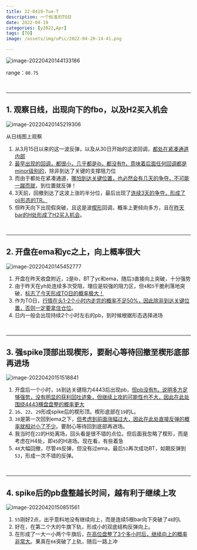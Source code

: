 ```yaml
---
title: 22-0419-Tue-T
description: 一个标准的TO日
date: 2022-04-19
categories: [y2022,Apr]
tags: [TO]
image: /assets/img/uPic/2022-04-20-14-41.png

---
```


![image-20220420144133186](https://cdn.jsdelivr.net/gh/shawnyeung/shawnyeung.github.io@master/assets/img/uPic/2022-04-20-14-41.png)

range：`80.75`

<br/>

---

## 1. 观察日线，出现向下的fbo，以及H2买入机会

![image-20220420145219306](https://cdn.jsdelivr.net/gh/shawnyeung/shawnyeung.github.io@master/assets/img/uPic/2022-04-20-14-52.png)

从日线图上观察

1. 从3月15日以来的这一波反弹，以及从30日开始的这波回调，<u>都处在紧凑通道内部</u>
1. <u>最早出现的回调，都很小，几乎都是ib，都没有ft，意味着后面任何回调都是minor级别的</u>，除非到达了关键的支撑阻力位
1. 而由于都处在紧凑通道，<u>哪怕到达关键位置，也必然会有几天的争夺，不可能一蹴而就</u>，到位置就反弹！
1. 3天前，回撤到达了这波上涨的半分位，最后出现了<u>连续3天的争夺，形成了oii形态的TR。</u>
1. 但昨天向下出现假突破，且这是波<u>楔形</u>回调，概率上更倾向多方，且在<u>昨天bar的H处形成了H2买入机会</u>。

<br/>

---

## 2. 开盘在ema和yc之上，向上概率很大

![image-20220420145452777](https://cdn.jsdelivr.net/gh/shawnyeung/shawnyeung.github.io@master/assets/img/uPic/2022-04-20-14-54.png)

1. 开盘在昨天收盘附近，`2`是ib，BT了yc和ema，随后`3`直接向上突破，十分强势
2. 由于昨天在yh处连续多次受阻，理应是较强的阻力区，但`4`和`5`干脆利落地突破，<u>标志了今天形成TO日的概率极大！</u>
3. 作为TO日，<u>行情在头1-2个小时内走完的概率不足50%，因此除非到达关键位置，否则一定要拿住仓位</u>。
4. 日内一般会出现持续2个小时左右的pb，到时候根据形态选择进场

<br/>



---

## 3. 强spike顶部出现楔形，要耐心等待回撤至楔形底部再进场

![image-20220420151518841](https://cdn.jsdelivr.net/gh/shawnyeung/shawnyeung.github.io@master/assets/img/uPic/2022-04-20-15-15.png)

1. 开盘后一个小时，`16`到达关键阻力4443后出现pb，<u>但pb没有ft，说明多方足够强势，没有明显的获利回吐迹象，但继续上攻的可能性也不大，因此在此处围绕4443横盘盘整的概率更大</u>
2. `16`、`22`、`29`形成spike后的楔形顶。楔形底部在`19`的L。
3. `38`是第一次回到ema之下，<u>但考虑到前面涨幅过大，因此在此处直接反弹的概率就相对小了不少</u>。要耐心等待回到底部再进场。
4. 我当时在`22`的H处离场，回头看是很不错的点位。但后面我忽略了楔形，而是考虑在H4处，即`45`的H进场。现在看，有些着急
5. `48`大幅回撤，尽管`49`反弹，但没有过ema，最后`52`再次成功BT，如期反弹到`53`，形成一次不错的反弹。

<br/>

---

## 4. spike后的pb盘整越长时间，越有利于继续上攻

![image-20220420150851561](https://cdn.jsdelivr.net/gh/shawnyeung/shawnyeung.github.io@master/assets/img/uPic/2022-04-20-15-08.png)

1. `55`刚好2点，出乎意料地没有继续向上，而是连续5根bar向下突破了`48`的L
2. 好在，在第二个大的牛旗下轨，形成小的双底结构反弹向上。
3. 在形成了一大一小两个牛旗后，<u>在高位盘整了3个多小时后，继续向上的概率非常大</u>。果真在`66`突破了上轨，随后一路上冲
